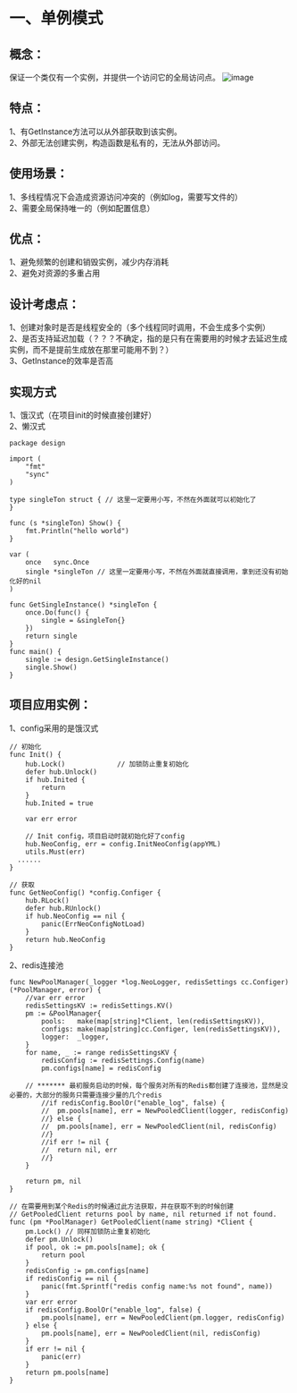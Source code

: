 # 一、单例模式
## 概念：
保证一个类仅有一个实例，并提供一个访问它的全局访问点。
![image](https://user-images.githubusercontent.com/46216099/136938805-2afb489d-5f77-49bc-82b3-51e3acc7bf0d.png)

## 特点：
1、有GetInstance方法可以从外部获取到该实例。<br>
2、外部无法创建实例，构造函数是私有的，无法从外部访问。

## 使用场景：
1、多线程情况下会造成资源访问冲突的（例如log，需要写文件的）<br>
2、需要全局保持唯一的（例如配置信息）

## 优点：
1、避免频繁的创建和销毁实例，减少内存消耗 <br>
2、避免对资源的多重占用

## 设计考虑点：
1、创建对象时是否是线程安全的（多个线程同时调用，不会生成多个实例）<br>
2、是否支持延迟加载（？？？不确定，指的是只有在需要用的时候才去延迟生成实例，而不是提前生成放在那里可能用不到？）<br>
3、GetInstance的效率是否高

## 实现方式
1、饿汉式（在项目init的时候直接创建好）<br>
2、懒汉式
```
package design

import (
	"fmt"
	"sync"
)

type singleTon struct { // 这里一定要用小写，不然在外面就可以初始化了
}

func (s *singleTon) Show() {
	fmt.Println("hello world")
}

var (
	once   sync.Once
	single *singleTon // 这里一定要用小写，不然在外面就直接调用，拿到还没有初始化好的nil
)

func GetSingleInstance() *singleTon {
	once.Do(func() {
		single = &singleTon{}
	})
	return single
}
func main() {
	single := design.GetSingleInstance()
	single.Show()
}
```

## 项目应用实例：
1、config采用的是饿汉式
```
// 初始化
func Init() {
	hub.Lock()             // 加锁防止重复初始化
	defer hub.Unlock()
	if hub.Inited {
		return
	}
	hub.Inited = true

	var err error

	// Init config，项目启动时就初始化好了config
	hub.NeoConfig, err = config.InitNeoConfig(appYML)
	utils.Must(err)
  ......
}

// 获取
func GetNeoConfig() *config.Configer {
	hub.RLock()
	defer hub.RUnlock()
	if hub.NeoConfig == nil {
		panic(ErrNeoConfigNotLoad)
	}
	return hub.NeoConfig
}
```
2、redis连接池
```
func NewPoolManager(_logger *log.NeoLogger, redisSettings cc.Configer) (*PoolManager, error) {
	//var err error
	redisSettingsKV := redisSettings.KV()
	pm := &PoolManager{
		pools:   make(map[string]*Client, len(redisSettingsKV)),
		configs: make(map[string]cc.Configer, len(redisSettingsKV)),
		logger:  _logger,
	}
	for name, _ := range redisSettingsKV {
		redisConfig := redisSettings.Config(name)
		pm.configs[name] = redisConfig
    
    // ******* 最初服务启动的时候，每个服务对所有的Redis都创建了连接池，显然是没必要的，大部分的服务只需要连接少量的几个redis
		//if redisConfig.BoolOr("enable_log", false) {
		//	pm.pools[name], err = NewPooledClient(logger, redisConfig)
		//} else {
		//	pm.pools[name], err = NewPooledClient(nil, redisConfig)
		//}
		//if err != nil {
		//	return nil, err
		//}
	}

	return pm, nil
}

// 在需要用到某个Redis的时候通过此方法获取，并在获取不到的时候创建
// GetPooledClient returns pool by name, nil returned if not found.
func (pm *PoolManager) GetPooledClient(name string) *Client {
	pm.Lock() // 同样加锁防止重复初始化
	defer pm.Unlock()
	if pool, ok := pm.pools[name]; ok {
		return pool
	}
	redisConfig := pm.configs[name]
	if redisConfig == nil {
		panic(fmt.Sprintf("redis config name:%s not found", name))
	}
	var err error
	if redisConfig.BoolOr("enable_log", false) {
		pm.pools[name], err = NewPooledClient(pm.logger, redisConfig)
	} else {
		pm.pools[name], err = NewPooledClient(nil, redisConfig)
	}
	if err != nil {
		panic(err)
	}
	return pm.pools[name]
}
```
